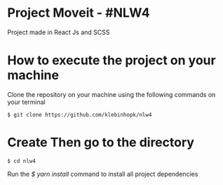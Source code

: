 # Project Moveit - #NLW4
Project made in React Js and SCSS

# How to execute the project on your machine
Clone the repository on your machine using the following commands on your terminal

    $ git clone https://github.com/klebinhopk/nlw4

# Create Then go to the directory
    $ cd nlw4

Run the *$ yarn install* command to install all project dependencies

